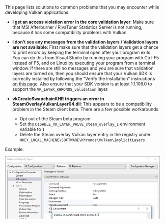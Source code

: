 This page lists solutions to common problems that you may encounter while
developing Vulkan applications.

* **I get an access violation error in the core validation layer**: Make sure
that MSI Afterburner / RivaTuner Statistics Server is not running, because it
has some compatibility problems with Vulkan.

* **I don't see any messages from the validation layers / Validation layers are not available**: First make sure that
the validation layers get a chance to print errors by keeping the terminal open
after your program exits. You can do this from Visual Studio by running your
program with Ctrl-F5 instead of F5, and on Linux by executing your program from
a terminal window. If there are still no messages and you are sure that
validation layers are turned on, then you should ensure that your Vulkan SDK is
correctly installed by following the "Verify the Installation" instructions [on this page](https://vulkan.lunarg.com/doc/view/1.2.135.0/windows/getting_started.html). Also ensure that your SDK version is at least 1.1.106.0 to support the `VK_LAYER_KHRONOS_validation` layer.

* **vkCreateSwapchainKHR triggers an error in SteamOverlayVulkanLayer64.dll**:
This appears to be a compatibility problem in the Steam client beta. There are a
few possible workarounds:
    * Opt out of the Steam beta program.
    * Set the `DISABLE_VK_LAYER_VALVE_steam_overlay_1` environment variable to `1`
    * Delete the Steam overlay Vulkan layer entry in the registry under `HKEY_LOCAL_MACHINE\SOFTWARE\Khronos\Vulkan\ImplicitLayers`

Example:

![](./images/steam_layers_env.png)
